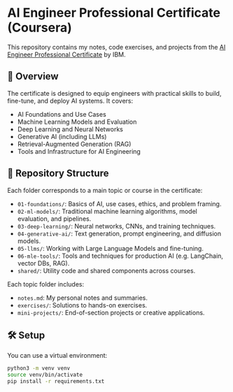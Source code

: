 # AI Engineer Professional Certificate (Coursera)

This repository contains my notes, code exercises, and projects from the [AI Engineer Professional Certificate](https://www.coursera.org/professional-certificates/ai-engineer) by IBM.

## 🧠 Overview

The certificate is designed to equip engineers with practical skills to build, fine-tune, and deploy AI systems. It covers:

- AI Foundations and Use Cases
- Machine Learning Models and Evaluation
- Deep Learning and Neural Networks
- Generative AI (including LLMs)
- Retrieval-Augmented Generation (RAG)
- Tools and Infrastructure for AI Engineering

## 📁 Repository Structure

Each folder corresponds to a main topic or course in the certificate:

- `01-foundations/`: Basics of AI, use cases, ethics, and problem framing.
- `02-ml-models/`: Traditional machine learning algorithms, model evaluation, and pipelines.
- `03-deep-learning/`: Neural networks, CNNs, and training techniques.
- `04-generative-ai/`: Text generation, prompt engineering, and diffusion models.
- `05-llms/`: Working with Large Language Models and fine-tuning.
- `06-mle-tools/`: Tools and techniques for production AI (e.g. LangChain, vector DBs, RAG).
- `shared/`: Utility code and shared components across courses.

Each topic folder includes:

- `notes.md`: My personal notes and summaries.
- `exercises/`: Solutions to hands-on exercises.
- `mini-projects/`: End-of-section projects or creative applications.

## 🛠️ Setup

You can use a virtual environment:

```bash
python3 -m venv venv
source venv/bin/activate
pip install -r requirements.txt
```
